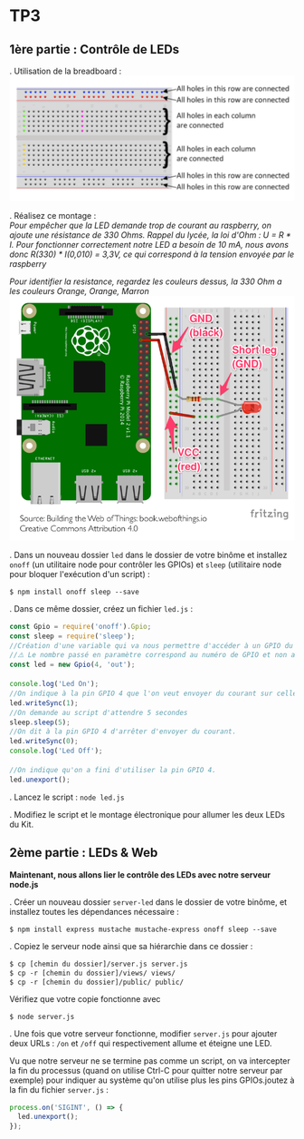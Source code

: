 
TP3
===
1ère partie : Contrôle de LEDs
------------------------------

. Utilisation de la breadboard : 
![](images/breadboard.png)

. Réalisez ce montage :  
_Pour empêcher que la LED demande trop de courant au raspberry, on ajoute une résistance de 330 Ohms. Rappel du lycée, la loi d'Ohm : U = R * I. Pour fonctionner correctement notre LED a besoin de 10 mA, nous avons donc R(330) * I(0,010) = 3,3V, ce qui correspond à la tension envoyée par le raspberry_  

_Pour identifier la resistance, regardez les couleurs dessus, la 330 Ohm a les couleurs Orange, Orange, Marron_
![](images/led-circuit.png)

. Dans un nouveau dossier `led` dans le dossier de votre binôme et installez `onoff` (un utilitaire node pour contrôler les GPIOs) et `sleep` (utilitaire node pour bloquer l'exécution d'un script) : 

```
$ npm install onoff sleep --save
```
 
. Dans ce même dossier, créez un fichier `led.js` : 

```js
const Gpio = require('onoff').Gpio;
const sleep = require('sleep');
//Création d'une variable qui va nous permettre d'accéder à un GPIO du raspberry  
//⚠️ Le nombre passé en paramètre correspond au numéro de GPIO et non au numéro de la pin.
const led = new Gpio(4, 'out');

console.log('Led On');
//On indique à la pin GPIO 4 que l'on veut envoyer du courant sur celle-ci
led.writeSync(1);
//On demande au script d'attendre 5 secondes
sleep.sleep(5);
//On dit à la pin GPIO 4 d'arrêter d'envoyer du courant.
led.writeSync(0);
console.log('Led Off');

//On indique qu'on a fini d'utiliser la pin GPIO 4.
led.unexport();
```

. Lancez le script : `node led.js`

. Modifiez le script et le montage électronique pour allumer les deux LEDs du Kit.

2ème partie : LEDs & Web
------------------------
**Maintenant, nous allons lier le contrôle des LEDs avec notre serveur node.js**  

. Créer un nouveau dossier `server-led` dans le dossier de votre binôme, et installez toutes les dépendances nécessaire : 

```
$ npm install express mustache mustache-express onoff sleep --save
```

. Copiez le serveur node ainsi que sa hiérarchie dans ce dossier : 

```
$ cp [chemin du dossier]/server.js server.js
$ cp -r [chemin du dossier]/views/ views/
$ cp -r [chemin du dossier]/public/ public/
```
Vérifiez que votre copie fonctionne avec 

```
$ node server.js
```

. Une fois que votre serveur fonctionne, modifier `server.js` pour ajouter deux URLs : `/on` et `/off` qui respectivement allume et éteigne une LED.  

Vu que notre serveur ne se termine pas comme un script, on va intercepter la fin du processus (quand on utilise Ctrl-C pour quitter notre serveur par exemple) pour indiquer au système qu'on utilise plus les pins GPIOs.joutez à la fin du fichier `server.js` :

```js
process.on('SIGINT', () => {
  led.unexport();
});
```
